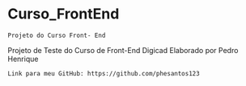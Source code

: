 # Curso_FrontEnd

    Projeto do Curso Front- End

Projeto de Teste do Curso de Front-End Digicad
Elaborado por Pedro Henrique

    Link para meu GitHub: https://github.com/phesantos123
